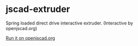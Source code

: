 # jscad-extruder
Spring loaded direct drive interactive extruder. (Interactive by openjscad.org)

[Run it on openjscad.org](http://openjscad.org#https://raw.githubusercontent.com/chertykov/jscad-extruder/master/extruder.jscad)
